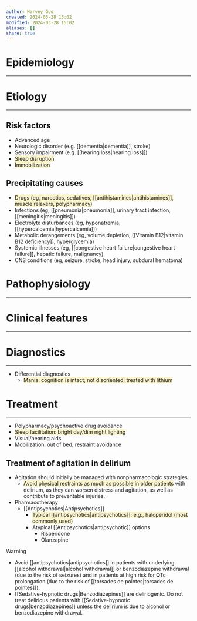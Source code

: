 ```yaml
---
author: Harvey Guo
created: 2024-03-28 15:02
modified: 2024-03-28 15:02
aliases: []
share: true
---
```

# Epidemiology
---


# Etiology
---
## Risk factors
- Advanced age
- Neurologic disorder (e.g. [[dementia|dementia]], stroke)
- Sensory impairment (e.g. [[hearing loss|hearing loss]])
- <span style="background:rgba(240, 200, 0, 0.2)">Sleep disruption</span>
- <span style="background:rgba(240, 200, 0, 0.2)">Immobilization</span>
## Precipitating causes
- <span style="background:rgba(240, 200, 0, 0.2)">Drugs (eg, narcotics, sedatives, [[antihistamines|antihistamines]], muscle relaxers, polypharmacy)</span>
- Infections (eg, [[pneumonia|pneumonia]], urinary tract infection, [[meningitis|meningitis]])
- Electrolyte disturbances (eg, hyponatremia, [[hypercalcemia|hypercalcemia]])
- Metabolic derangements (eg, volume depletion, [[Vitamin B12|vitamin B12 deficiency]], hyperglycemia)
- Systemic illnesses (eg, [[congestive heart failure|congestive heart failure]], hepatic failure, malignancy)
- CNS conditions (eg, seizure, stroke, head injury, subdural hematoma)


# Pathophysiology
---


# Clinical features
---


# Diagnostics
---
- Differential diagnostics
	- <span style="background:rgba(240, 200, 0, 0.2)">Mania: cognition is intact; not disoriented; treated with lithium</span>

# Treatment
---
- Polypharmacy/psychoactive drug avoidance
- <span style="background:rgba(240, 200, 0, 0.2)">Sleep facilitation: bright day/dim night lighting</span>
- Visual/hearing aids
- Mobilization: out of bed, restraint avoidance
## Treatment of agitation in delirium
- Agitation should initially be managed with nonpharmacologic strategies.
	- <span style="background:rgba(240, 200, 0, 0.2)">Avoid physical restraints as much as possible in older patients</span> with delirium, as they can worsen distress and agitation, as well as contribute to preventable injuries.
- Pharmacotherapy
	- [[Antipsychotics|Antipsychotics]]
		- <span style="background:rgba(240, 200, 0, 0.2)">Typical [[antipsychotics|antipsychotics]]: e.g., haloperidol (most commonly used)</span>
		- Atypical [[Antipsychotics|antipsychotic]] options
			- Risperidone
			- Olanzapine

>[!warning] 
>- Avoid [[antipsychotics|antipsychotics]] in patients with underlying [[alcohol withdrawal|alcohol withdrawal]] or benzodiazepine withdrawal (due to the risk of seizures) and in patients at high risk for QTc prolongation (due to the risk of [[torsades de pointes|torsades de pointes]]).
>- [[Sedative-hypnotic drugs|Benzodiazepines]] are deliriogenic. Do not treat delirious patients with [[Sedative-hypnotic drugs|benzodiazepines]] unless the delirium is due to alcohol or benzodiazepine withdrawal.